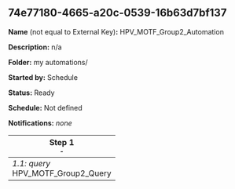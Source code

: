 ## 74e77180-4665-a20c-0539-16b63d7bf137

**Name** (not equal to External Key)**:** HPV_MOTF_Group2_Automation

**Description:** n/a

**Folder:** my automations/

**Started by:** Schedule

**Status:** Ready

**Schedule:** Not defined

**Notifications:** _none_


| Step 1<br>_<small>-</small>_ |
| --- |
| _1.1: query_<br>HPV_MOTF_Group2_Query |
